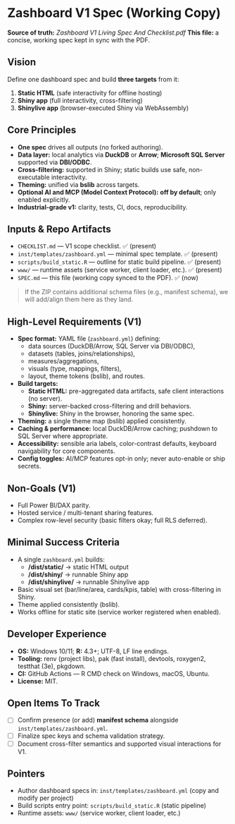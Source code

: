 # Zashboard V1 Spec (Working Copy)
**Source of truth:** _Zashboard V1 Living Spec And Checklist.pdf_
**This file:** a concise, working spec kept in sync with the PDF.
## Vision
Define one dashboard spec and build **three targets** from it:
1) **Static HTML** (safe interactivity for offline hosting)  
2) **Shiny app** (full interactivity, cross-filtering)  
3) **Shinylive app** (browser-executed Shiny via WebAssembly)

## Core Principles
- **One spec** drives all outputs (no forked authoring).
- **Data layer:** local analytics via **DuckDB** or **Arrow**; **Microsoft SQL Server** supported via **DBI/ODBC**.
- **Cross-filtering:** supported in Shiny; static builds use safe, non-executable interactivity.
- **Theming:** unified via **bslib** across targets.
- **Optional AI and MCP (Model Context Protocol):** **off by default**; only enabled explicitly.
- **Industrial-grade v1:** clarity, tests, CI, docs, reproducibility.

## Inputs & Repo Artifacts
- `CHECKLIST.md` — V1 scope checklist. ✅ (present)
- `inst/templates/zashboard.yml` — minimal spec template. ✅ (present)
- `scripts/build_static.R` — outline for static build pipeline. ✅ (present)
- `www/` — runtime assets (service worker, client loader, etc.). ✅ (present)
- `SPEC.md` — this file (working copy synced to the PDF). ✅ (now)

> If the ZIP contains additional schema files (e.g., manifest schema), we will add/align them here as they land.

## High-Level Requirements (V1)
- **Spec format:** YAML file (`zashboard.yml`) defining:
  - data sources (DuckDB/Arrow, SQL Server via DBI/ODBC),
  - datasets (tables, joins/relationships),
  - measures/aggregations,
  - visuals (type, mappings, filters),
  - layout, theme tokens (bslib), and routes.
- **Build targets:**
  - **Static HTML:** pre-aggregated data artifacts, safe client interactions (no server).
  - **Shiny:** server-backed cross-filtering and drill behaviors.
  - **Shinylive:** Shiny in the browser, honoring the same spec.
- **Theming:** a single theme map (bslib) applied consistently.
- **Caching & performance:** local DuckDB/Arrow caching; pushdown to SQL Server where appropriate.
- **Accessibility:** sensible aria labels, color-contrast defaults, keyboard navigability for core components.
- **Config toggles:** AI/MCP features opt-in only; never auto-enable or ship secrets.

## Non-Goals (V1)
- Full Power BI/DAX parity.
- Hosted service / multi-tenant sharing features.
- Complex row-level security (basic filters okay; full RLS deferred).

## Minimal Success Criteria
- A single `zashboard.yml` builds:
  - **/dist/static/** → static HTML output
  - **/dist/shiny/** → runnable Shiny app
  - **/dist/shinylive/** → runnable Shinylive app
- Basic visual set (bar/line/area, cards/kpis, table) with cross-filtering in Shiny.
- Theme applied consistently (bslib).
- Works offline for static site (service worker registered when enabled).

## Developer Experience
- **OS:** Windows 10/11; **R:** 4.3+; UTF-8, LF line endings.
- **Tooling:** renv (project libs), pak (fast install), devtools, roxygen2, testthat (3e), pkgdown.
- **CI:** GitHub Actions — R CMD check on Windows, macOS, Ubuntu.
- **License:** MIT.

## Open Items To Track
- [ ] Confirm presence (or add) **manifest schema** alongside `inst/templates/zashboard.yml`.
- [ ] Finalize spec keys and schema validation strategy.
- [ ] Document cross-filter semantics and supported visual interactions for V1.

## Pointers
- Author dashboard specs in: `inst/templates/zashboard.yml` (copy and modify per project)
- Build scripts entry point: `scripts/build_static.R` (static pipeline)
- Runtime assets: `www/` (service worker, client loader, etc.)
